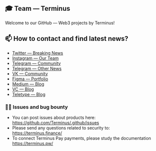 ## 🎓 Team — Terminus
Welcome to our GitHub — Web3 projects by Terminus!

## 📫 How to contact and find latest news?

- [Twitter — Breaking News](https://x.com/TerminusDEX)
- [Instagram — Our Team](https://www.instagram.com/terminusdex/)
- [Telegram — Community](https://t.me/TerminusDEX)
- [Telegram — Other News](https://t.me/TerminusFinance)
- [VK — Community](https://vk.com/terminusfinance)
- [Figma — Portfolio](https://www.figma.com/@gusev)
- [Medium — Blog](https://mediaboss.medium.com/)
- [VC — Blog](https://vc.ru/gusev)
- [Teletype — Blog](https://teletype.in/@gusevlife)

### 👨‍💻 Issues and bug bounty
- You can post issues about products here: https://github.com/Terminus/.github/issues
- Please send any questions related to security to: https://terminus.finance/
- To connect Terminus Pay payments, please study the documentation https://terminus.pw/
